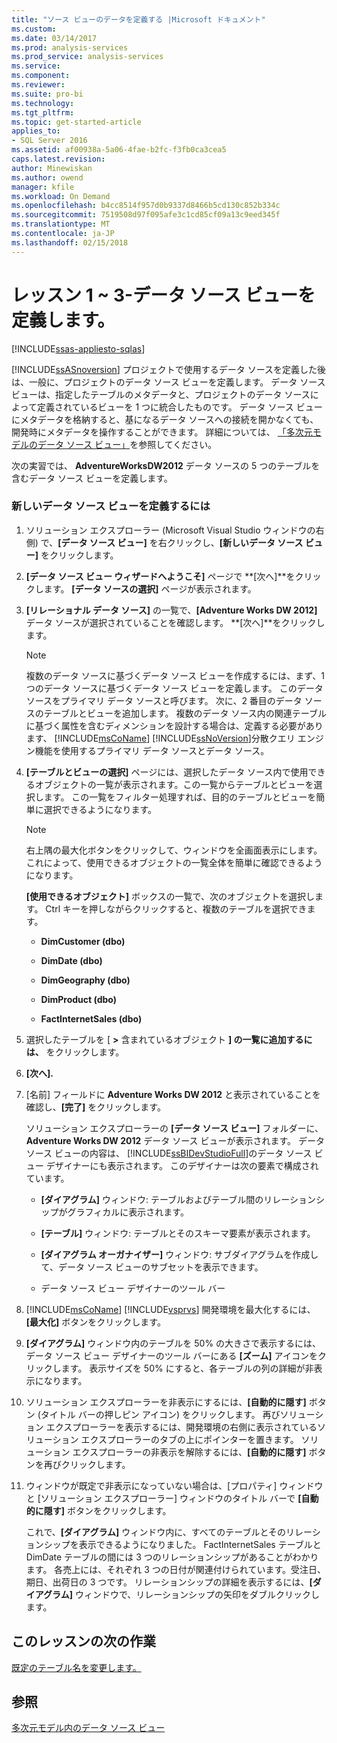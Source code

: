 ```yaml
---
title: "ソース ビューのデータを定義する |Microsoft ドキュメント"
ms.custom: 
ms.date: 03/14/2017
ms.prod: analysis-services
ms.prod_service: analysis-services
ms.service: 
ms.component: 
ms.reviewer: 
ms.suite: pro-bi
ms.technology: 
ms.tgt_pltfrm: 
ms.topic: get-started-article
applies_to:
- SQL Server 2016
ms.assetid: af00938a-5a06-4fae-b2fc-f3fb0ca3cea5
caps.latest.revision: 
author: Minewiskan
ms.author: owend
manager: kfile
ms.workload: On Demand
ms.openlocfilehash: b4cc8514f957d0b9337d8466b5cd130c852b334c
ms.sourcegitcommit: 7519508d97f095afe3c1cd85cf09a13c9eed345f
ms.translationtype: MT
ms.contentlocale: ja-JP
ms.lasthandoff: 02/15/2018
---
```

# <a name="lesson-1-3---defining-a-data-source-view"></a>レッスン 1 ~ 3-データ ソース ビューを定義します。
[!INCLUDE[ssas-appliesto-sqlas](../includes/ssas-appliesto-sqlas.md)]

[!INCLUDE[ssASnoversion](../includes/ssasnoversion-md.md)] プロジェクトで使用するデータ ソースを定義した後は、一般に、プロジェクトのデータ ソース ビューを定義します。 データ ソース ビューは、指定したテーブルのメタデータと、プロジェクトのデータ ソースによって定義されているビューを 1 つに統合したものです。 データ ソース ビューにメタデータを格納すると、基になるデータ ソースへの接続を開かなくても、開発時にメタデータを操作することができます。 詳細については、 [「多次元モデルのデータ ソース ビュー」](../analysis-services/multidimensional-models/data-source-views-in-multidimensional-models.md)を参照してください。  
  
次の実習では、 **AdventureWorksDW2012** データ ソースの 5 つのテーブルを含むデータ ソース ビューを定義します。  
  
### <a name="to-define-a-new-data-source-view"></a>新しいデータ ソース ビューを定義するには  
  
1.  ソリューション エクスプローラー (Microsoft Visual Studio ウィンドウの右側) で、**[データ ソース ビュー]** を右クリックし、**[新しいデータ ソース ビュー]** をクリックします。  
  
2.  **[データ ソース ビュー ウィザードへようこそ]** ページで **[次へ]**をクリックします。 **[データ ソースの選択]** ページが表示されます。  
  
3.  **[リレーショナル データ ソース]** の一覧で、**[Adventure Works DW 2012]** データ ソースが選択されていることを確認します。 **[次へ]**をクリックします。  
  
    > [!NOTE]  
    > 複数のデータ ソースに基づくデータ ソース ビューを作成するには、まず、1 つのデータ ソースに基づくデータ ソース ビューを定義します。 このデータ ソースをプライマリ データ ソースと呼びます。 次に、2 番目のデータ ソースのテーブルとビューを追加します。 複数のデータ ソース内の関連テーブルに基づく属性を含むディメンションを設計する場合は、定義する必要があります、 [!INCLUDE[msCoName](../includes/msconame-md.md)] [!INCLUDE[ssNoVersion](../includes/ssnoversion-md.md)]分散クエリ エンジン機能を使用するプライマリ データ ソースとデータ ソース。  
  
4.  **[テーブルとビューの選択]** ページには、選択したデータ ソース内で使用できるオブジェクトの一覧が表示されます。この一覧からテーブルとビューを選択します。 この一覧をフィルター処理すれば、目的のテーブルとビューを簡単に選択できるようになります。  
  
    > [!NOTE]  
    > 右上隅の最大化ボタンをクリックして、ウィンドウを全画面表示にします。 これによって、使用できるオブジェクトの一覧全体を簡単に確認できるようになります。  
  
    **[使用できるオブジェクト]** ボックスの一覧で、次のオブジェクトを選択します。 Ctrl キーを押しながらクリックすると、複数のテーブルを選択できます。  
  
    -   **DimCustomer (dbo)**  
  
    -   **DimDate (dbo)**  
  
    -   **DimGeography (dbo)**  
  
    -   **DimProduct (dbo)**  
  
    -   **FactInternetSales (dbo)**  
  
5.  選択したテーブルを [ **>** 含まれているオブジェクト **] の一覧に追加するには、** をクリックします。  
  
6.  **[次へ].**  
  
7.  [名前] フィールドに **Adventure Works DW 2012** と表示されていることを確認し、**[完了]** をクリックします。  
  
    ソリューション エクスプローラーの **[データ ソース ビュー]** フォルダーに、 **Adventure Works DW 2012** データ ソース ビューが表示されます。 データ ソース ビューの内容は、 [!INCLUDE[ssBIDevStudioFull](../includes/ssbidevstudiofull-md.md)]のデータ ソース ビュー デザイナーにも表示されます。 このデザイナーは次の要素で構成されています。  
  
    -   **[ダイアグラム]** ウィンドウ: テーブルおよびテーブル間のリレーションシップがグラフィカルに表示されます。  
  
    -   **[テーブル]** ウィンドウ: テーブルとそのスキーマ要素が表示されます。  
  
    -   **[ダイアグラム オーガナイザー]** ウィンドウ: サブダイアグラムを作成して、データ ソース ビューのサブセットを表示できます。  
  
    -   データ ソース ビュー デザイナーのツール バー  
  
8.  [!INCLUDE[msCoName](../includes/msconame-md.md)] [!INCLUDE[vsprvs](../includes/vsprvs-md.md)] 開発環境を最大化するには、**[最大化]** ボタンをクリックします。  
  
9. **[ダイアグラム]** ウィンドウ内のテーブルを 50% の大きさで表示するには、データ ソース ビュー デザイナーのツール バーにある **[ズーム]** アイコンをクリックします。 表示サイズを 50% にすると、各テーブルの列の詳細が非表示になります。  
  
10. ソリューション エクスプローラーを非表示にするには、**[自動的に隠す]** ボタン (タイトル バーの押しピン アイコン) をクリックします。 再びソリューション エクスプローラーを表示するには、開発環境の右側に表示されているソリューション エクスプローラーのタブの上にポインターを置きます。 ソリューション エクスプローラーの非表示を解除するには、**[自動的に隠す]** ボタンを再びクリックします。  
  
11. ウィンドウが既定で非表示になっていない場合は、[プロパティ] ウィンドウと [ソリューション エクスプローラー] ウィンドウのタイトル バーで **[自動的に隠す]** ボタンをクリックします。  
  
    これで、**[ダイアグラム]** ウィンドウ内に、すべてのテーブルとそのリレーションシップを表示できるようになりました。 FactInternetSales テーブルと DimDate テーブルの間には 3 つのリレーションシップがあることがわかります。 各売上には、それぞれ 3 つの日付が関連付けられています。受注日、期日、出荷日の 3 つです。 リレーションシップの詳細を表示するには、**[ダイアグラム]** ウィンドウで、リレーションシップの矢印をダブルクリックします。  
  
## <a name="next-task-in-lesson"></a>このレッスンの次の作業  
[既定のテーブル名を変更します。](../analysis-services/lesson-1-4-modifying-default-table-names.md)  
  
## <a name="see-also"></a>参照  
[多次元モデル内のデータ ソース ビュー](../analysis-services/multidimensional-models/data-source-views-in-multidimensional-models.md)  
  
  
  
